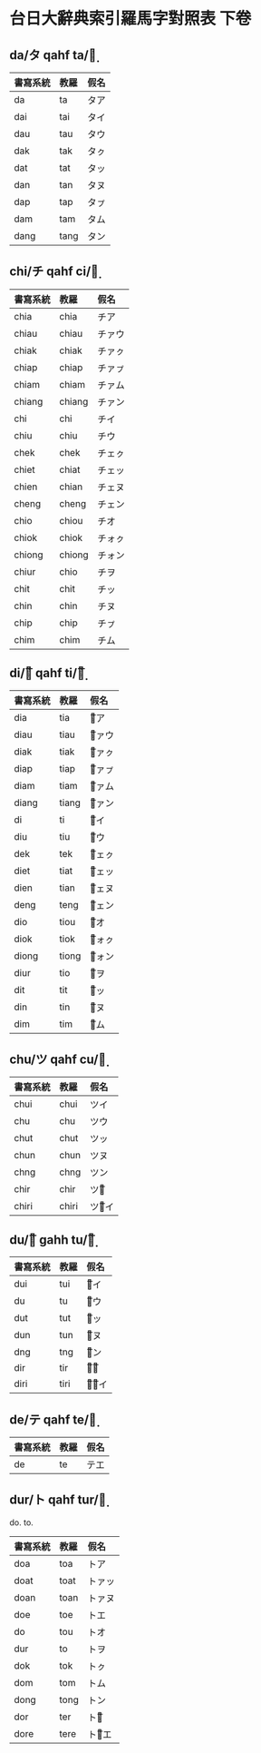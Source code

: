 # 台日大辭典索引羅馬字對照表 下卷

## da/タ qahf ta/タ̣

| 書寫系統 | 教羅 | 假名 |
| :--- | :--- | :--- |
| da | ta | タア |
| dai | tai | タイ |
| dau | tau | タウ |
| dak | tak | タㇰ |
| dat | tat | タッ |
| dan | tan | タヌ |
| dap | tap | タㇷ゚ |
| dam | tam | タム |
| dang | tang | タン |

## chi/チ qahf ci/チ̣

| 書寫系統 | 教羅 | 假名 |
| :--- | :--- | :--- |
| chia | chia | チア |
| chiau | chiau | チァウ |
| chiak | chiak | チァㇰ |
| chiap | chiap | チァㇷ゚ |
| chiam | chiam | チァム |
| chiang | chiang | チァン |
| chi | chi | チイ |
| chiu | chiu | チウ |
| chek | chek | チェㇰ |
| chiet | chiat | チェッ |
| chien | chian | チェヌ |
| cheng | cheng | チェン |
| chio | chiou | チオ |
| chiok | chiok | チォㇰ |
| chiong | chiong | チォン |
| chiur | chio | チヲ |
| chit | chit | チッ |
| chin | chin | チヌ |
| chip | chip | チㇷ゚ |
| chim | chim | チム |

## di/チ͞ qahf ti/チ̣͞

| 書寫系統 | 教羅 | 假名 |
| :--- | :--- | :--- |
| dia | tia | チ͞ア |
| diau | tiau | チ͞ァウ |
| diak | tiak | チ͞ァㇰ |
| diap | tiap | チ͞ァㇷ゚ |
| diam | tiam | チ͞ァム |
| diang | tiang | チ͞ァン |
| di | ti | チ͞イ |
| diu | tiu | チ͞ウ |
| dek | tek | チ͞ェㇰ |
| diet | tiat | チ͞ェッ |
| dien | tian | チ͞ェヌ |
| deng | teng | チ͞ェン |
| dio | tiou | チ͞オ |
| diok | tiok | チ͞ォㇰ |
| diong | tiong | チ͞ォン |
| diur | tio | チ͞ヲ |
| dit | tit | チ͞ッ |
| din | tin | チ͞ヌ |
| dim | tim | チ͞ム |

## chu/ツ qahf cu/ツ̣

| 書寫系統 | 教羅 | 假名 |
| :--- | :--- | :--- |
| chui | chui | ツイ |
| chu | chu | ツウ |
| chut | chut | ツッ |
| chun | chun | ツヌ |
| chng | chng | ツン |
| chir | chir | ツウ͞ |
| chiri | chiri | ツゥ͞イ |

## du/ツ͞ gahh tu/ツ̣͞

| 書寫系統 | 教羅 | 假名 |
| :--- | :--- | :--- |
| dui | tui | ツ͞イ |
| du | tu | ツ͞ウ |
| dut | tut | ツ͞ッ |
| dun | tun | ツ͞ヌ |
| dng | tng | ツ͞ン |
| dir | tir | ツ͞ウ͞ |
| diri | tiri | ツ͞ゥ͞イ |

## de/テ qahf te/テ̣

| 書寫系統 | 教羅 | 假名 |
| :--- | :--- | :--- |
| de | te | テエ |

## dur/ト qahf tur/ト̣

do. to.

| 書寫系統 | 教羅 | 假名 |
| :--- | :--- | :--- |
| doa | toa | トア |
| doat | toat | トァッ |
| doan | toan | トァヌ |
| doe | toe | トエ |
| do | tou | トオ |
| dur | to | トヲ |
| dok | tok | トㇰ |
| dom | tom | トム |
| dong | tong | トン |
| dor | ter | トオ͞ |
| dore | tere | トォ͞エ |
